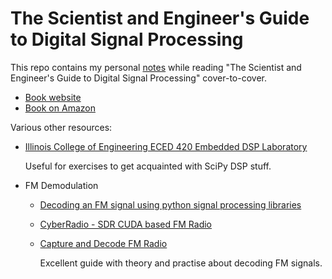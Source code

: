 
# The Scientist and Engineer's Guide to Digital Signal Processing

This repo contains my personal [notes](Notes.md) while reading "The Scientist and Engineer's Guide to Digital Signal Processing"
cover-to-cover.

* [Book website](https://dspguide.com)
* [Book on Amazon](https://www.amazon.com/Scientist-Engineers-Digital-Signal-Processing/dp/0966017633)

Various other resources:

* [Illinois College of Engineering ECED 420 Embedded DSP Laboratory](https://courses.engr.illinois.edu/ece420/sp2018/)

    Useful for exercises to get acquainted with SciPy DSP stuff.

* FM Demodulation
    
    * [Decoding an FM signal using python signal processing libraries](https://ajinkyakadam.bitbucket.io/blogpost/2015/09/17/fmdemod/)
    * [CyberRadio - SDR CUDA based FM Radio](https://github.com/luigifreitas/CyberRadio)
    * [Capture and Decode FM Radio](https://witestlab.poly.edu/blog/capture-and-decode-fm-radio/)

        Excellent guide with theory and practise about decoding FM signals.
            


